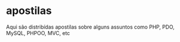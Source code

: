 # apostilas
Aqui são distribídas apostilas sobre alguns assuntos como PHP, PDO, MySQL, PHPOO, MVC, etc
